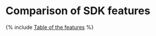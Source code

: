 # Comparison of SDK features

{% include [Table of the features](../../../_includes/comparison_features.md) %}